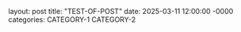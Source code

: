 layout: post
title: "TEST-OF-POST"
date: 2025-03-11 12:00:00 -0000
categories: CATEGORY-1 CATEGORY-2
